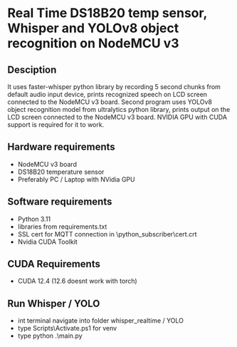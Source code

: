 # Real Time DS18B20 temp sensor, Whisper and YOLOv8 object recognition on NodeMCU v3
## Desciption
It uses faster-whisper python library by recording 5 second chunks from default audio input device, prints recognized speech on LCD screen connected to the NodeMCU v3 board. Second program uses YOLOv8 object recognition model from ultralytics python library, prints output on the LCD screen connected to the NodeMCU v3 board. NVIDIA GPU with CUDA support is required for it to work.

## Hardware requirements
- NodeMCU v3 board
- DS18B20 temperature sensor
- Preferably PC / Laptop with NVidia GPU

## Software requirements
- Python 3.11
- libraries from requirements.txt
- SSL cert for MQTT connection in \\python_subscriber\\cert.crt
- Nvidia CUDA Toolkit

## CUDA Requirements
- CUDA 12.4 (12.6 doesnt work with torch)

## Run Whisper / YOLO
- int terminal navigate into folder whisper_realtime / YOLO
- type Scripts\Activate.ps1 for venv
- type python .\main.py
